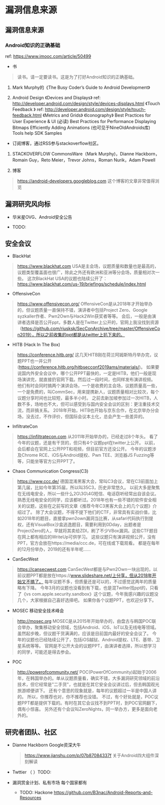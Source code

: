 # 漏洞信息来源

## 漏洞信息来源


### Android知识的正确基础
ref: https://www.imooc.com/article/50499
* 书

> 读书。请一定要读书。这是为了打好Android知识的正确基础。

1. Mark Murphy的《The Busy Coder’s Guide to Android Development》

2. Android Design
	《Devices and Displays》
	ref: http://developer.android.com/design/style/devices-displays.html
	《Touch Feedback 》
	ref: http://developer.android.com/design/style/touch-feedback.html
	《Metrics and Grids》
	《Iconography》
	Best Practices for User Experience & UI (必读)
	Best Practices for Performance
	Displaying Bitmaps Efficiently
	Adding Animations (也可见于NineOldAndroids库)
	Tools help
	SDK Samples

* 订阅博客，通过RSS参与stackoverflow社区。

1. STACKOVERFLOW
	CommonsWare（Mark Murphy)，Dianne Hackborn，Romain Guy，Reto Meier，Trevor Johns，Roman Nurik，Adam Powell

2. 博客
	
> https://android-developers.googleblog.com 
	这个博客的文章非常值得浏览

## 漏洞研究风向标

* 华米星OVG、Android安全公告

* TODO:

## 安全会议

* BlackHat

> https://www.blackhat.com
> USA是主会场，议题质量和数量也是最高的，议题类型覆盖面也很广，除此之外还有欧洲和亚洲等分会场，质量相对次一些。
> 这次BlackHat USA的议题也陆续公开了：https://www.blackhat.com/us-19/briefings/schedule/index.html

* OffensiveCon

> https://www.offensivecon.org/
> OffensiveCon是从2018年才开始举办的，但议题质量一直保持不错，演讲者中包括Project Zero、Google syzkaller作者、Pwn2Own与Hack2Win获奖者等等。
> 会后，一般是由演讲者选择是否公开ppt，多数人是在Twitter上公开的，官网上我没找到资源（https://github.com/riusksk/SecConArchive/tree/master/OffensiveCon2019），所以之前收集的ppt都是从twitter上扒下来的。

* HITB (Hack In The Box)

> https://conference.hitb.org/
> 这几天HITB刚在荷兰阿姆斯特丹举办完，议题PPT也一并公开(https://conference.hitb.org/hitbsecconf2019ams/materials/)。
> 如果要说国内外安全会议中，哪个公开PPT最快的，一定是HITB，他们一般是现场演讲完，就直接扔官网下载。然后过一段时间，也同样发布演讲视频。
> 他们有时会同时搞两个演讲会场，一个是收费的主会场，议题质量高一些，一个是免费的，叫CommSec，用来提携新人，议题质量相对比较次，每个议题分享时间也比较短，最多半小时。
> 之前去新加坡参加过一次HITB，人数不多，场地也不大，但可以感受到与国内安全会议的区别：更注重技术交流，而非搞关系。
> 2018年开始，HITB也开始与京东合作，在北京举办分会场，没去过，不作评价，但国际会议本土化，总会产生一些差异的。

* InfiltrateCon

> https://infiltratecon.com
>从2011年开始举办的，已经走过8个年头。
>看了今年的议题，还是有干货的，但只有4个议题ppt在twitter上公开。
>以前，会后都会在官网上公开PPT和视频，但目前官方还没公开。
>今年的议题涉及Chrome RCE、iOS与Android提权、Pwn TEE、浏览器JS Fuzzing等等，只能坐等官方公开PPT了。

* Chaos Communication Congress(C3)

> https://www.ccc.de/
> 德国混淆黑客大会，常叫C3会议，常在C3前面加上第几届，比如今年第35届，所以叫35C3，历史非常悠久。
> 以前大多是聚焦在无线电安全，所以一些什么2G\3G\4G短信、电话窃听经常出自该会议。熟悉无线电安全的同学，应该都听过。2018年也有一些不错的软件安全相关的议题，这些在之前写的文章《推荐今年C3黑客大会上的几个议题》介绍过了。
> 除了大会议题，不得不提下他们的CTF，非常具有实战价值，比如2018年的题目，直接拿pwn2own漏洞当比赛，从safari代码执行到提权，还有VisualBox沙盒逃逸题目，需要利用到0Dday，出题者是ProjectZero的人，早就将其卖给ZDI，刷了不少VBox漏洞。这些CTF题目在网上都有相应的WriteUp可供学习。
> 这些议题只有演讲视频公开，没有PPT，官方会放在https://media/ccc.de，可在线或下载观看。
> 都是在每年的12月份举办，2019的还有半年呢……

* CanSecWest

> https://cansecwest.com
> CanSecWest都是与Pwn2Own一块出现的，以前议题PPT都是放在https://www.slideshare.net/上分享，但从2018年开始又不搞了。
> 每年议题不多，但质量还是可以的，不过感觉这两年的质量略有下降。
> 今年3月的议题也没看到有下载，也是混Twitter找ppt的，只看了《vs com.apple.security.sandbox》这个议题，今年我感兴趣的议题没几个，大家根据自己喜好选择吧。
> 如果你各个议题PPT，也欢迎分享下。

* MOSEC 移动安全技术峰会

> http://mosec.org
> MOSEC是从2015年开始举办的，由盘古与韩国POC联合举办，聚集移动安全领域，包括Android、iOS、IoT以及无线电等领域。虽然起步晚，但议题干货满满的，应该是目前国内最好的安全会议了。
> 今年的议题也已经陆续公开了，包括iOS越狱、Android提权、LTE、基带、卫星系统等等。
> 官网是不公开大会的议题PPT，由演讲者选择，所以想学习的同学，可能还是得去参会。

* POC

> http://powerofcommunity.net/
> POC(PowerOfCommunity)起始于2006年，在韩国举办的。单从议题质量看，确实不错，大多漏洞研究领域的前沿技术，但它经常是"二手货"，也就是在其它安全会议讲过后，但去韩国观光旅游顺便讲下。
> 还有个意思的现象就是，每年的议题超过一半是中国人讲的。
> 所以，你推荐也对，你不推荐也没错。
> 不过，有个好处就是，POC议题PPT都是提供下载的。有时在其它会议找不到PPT时，到POC官网翻下，偶有小惊喜。
> 另外还有个会议叫ZeroNights，同一举办方，更多是面向老外的。

## 研究者团队、社区

* Dianne Hackborn
	Google资深大牛
	> https://www.jianshu.com/p/07b87084337f
	> 关于Android四大组件深刻解读
* Twttier （ ）TODO:

* 漏洞赏金计划、私有市场 每个国家都有
    * TODO:
    Hackone
        https://github.com/B3nac/Android-Reports-and-Resources
